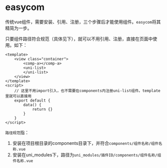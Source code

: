 # easycom
传统vue组件，需要安装、引用、注册，三个步骤后才能使用组件。`easycom`将其精简为一步。

只要组件路径符合规范（具体见下），就可以不用引用、注册，直接在页面中使用。如下：
```vue
<template>
	<view class="container">
		<comp-a></comp-a>
		<uni-list>
		</uni-list>
	</view>
</template>
<script>
	// 这里不用import引入，也不需要在components内注册uni-list组件。template里就可以直接用
	export default {
		data() {
			return {}
		}
	}
</script>
```
`路径规范`指：

1. 安装在项目根目录的components目录下，并符合`components/组件名称/组件名称.vue`
2. 安装在uni_modules下，路径为`uni_modules/插件ID/components/组件名称/组件名称.vue`